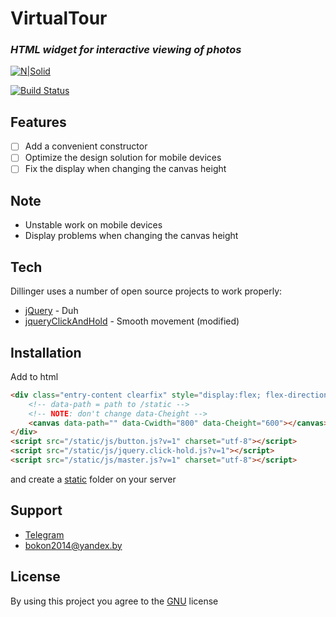 # VirtualTour
### _HTML widget for interactive viewing of photos_

[![N|Solid](https://img.shields.io/badge/POWERED_BY-<IdiocyPatience>-green?style=for-the-badge)](https://play.google.com/store/apps/developer?id=IdiocyPatience)

[![Build Status](https://img.shields.io/badge/Status-build-orange)](https://github.com/bokonV2/VirtualTour/issues)

## Features
- [ ] Add a convenient constructor
- [ ] Optimize the design solution for mobile devices
- [ ] Fix the display when changing the canvas height

## Note
- Unstable work on mobile devices
- Display problems when changing the canvas height


## Tech
Dillinger uses a number of open source projects to work properly:
- [jQuery] - Duh
- [jqueryClickAndHold] - Smooth movement (modified)

## Installation
Add to html 
```html
<div class="entry-content clearfix" style="display:flex; flex-direction:column; align-items:center; justify-content:center; margin-top: 10px">
    <!-- data-path = path to /static -->
    <!-- NOTE: don't change data-Cheight -->
    <canvas data-path="" data-Cwidth="800" data-Cheight="600"></canvas>
</div>
<script src="/static/js/button.js?v=1" charset="utf-8"></script>
<script src="/static/js/jquery.click-hold.js?v=1"></script>
<script src="/static/js/master.js?v=1" charset="utf-8"></script>
```
and create a [static] folder on your server

## Support
- [Telegram]
- bokon2014@yandex.by

## License
By using this project you agree to the [GNU] license
    
[static]: <https://github.com/bokonV2/VirtualTour/tree/main/static>
[GNU]: <https://github.com/bokonV2/VirtualTour/blob/main/LICENSE>
[Telegram]: <https://t.me/AyToshi>
[jQuery]: <http://jquery.com>
[jqueryClickAndHold]: <https://github.com/phuong/jqueryClickAndHold>
